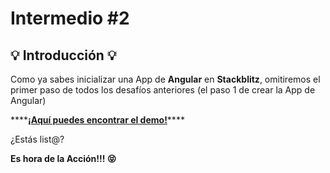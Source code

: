# Intermedio \#2

## 💡 Introducción 💡

Como ya sabes inicializar una App de **Angular** en **Stackblitz**, omitiremos el primer paso de todos los desafíos anteriores \(el paso 1 de crear la App de Angular\)

 

\*\*\*\*[**¡Aquí puedes encontrar el demo!**](https://angular-catparty.stackblitz.io/)\*\*\*\*

¿Estás list@?

**Es hora de la Acción!!! 😝**




